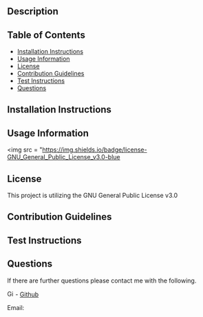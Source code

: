 
# 

## Description



## Table of Contents
- [Installation Instructions](#installation-instructions)
- [Usage Information](#usage-information)
- [License](#license)
- [Contribution Guidelines](#contribution-guidelines)
- [Test Instructions](#test-instructions)
- [Questions](#questions)

## Installation Instructions



## Usage Information

<img src = "https://img.shields.io/badge/license-GNU_General_Public_License_v3.0-blue



## License

This project is utilizing the GNU General Public License v3.0

## Contribution Guidelines



## Test Instructions



## Questions
If there are further questions please contact me with the following.

<img src = "images/githubLogoCrop.png" alt= 'Github Logo' width="15px" height="15px">  - <a href="" target= "_blank">Github</a>

Email: 
